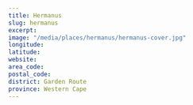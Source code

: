 ```yaml
---
title: Hermanus
slug: hermanus
excerpt: 
image: "/media/places/hermanus/hermanus-cover.jpg"
longitude: 
latitude: 
website: 
area_code: 
postal_code: 
district: Garden Route
province: Western Cape
---
```

